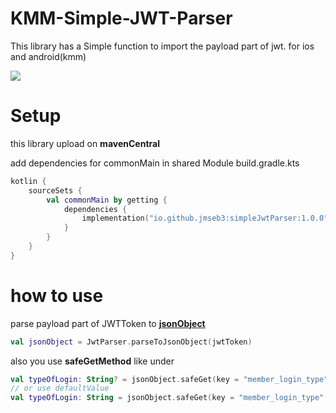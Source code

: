 # KMM-Simple-JWT-Parser

This library has a Simple function to import the payload part of jwt. for ios and android(kmm)

![](https://img.shields.io/badge/mavencentral-1.0.0-green)
# Setup

this library upload on **mavenCentral**

add dependencies for commonMain in shared Module build.gradle.kts

~~~kotlin
kotlin {
    sourceSets {
        val commonMain by getting {
            dependencies {
                implementation("io.github.jmseb3:simpleJwtParser:1.0.0")
            }
        }
    }
}
~~~

# how to use

parse payload part of JWTToken to **[jsonObject](https://kotlinlang.org/api/kotlinx.serialization/kotlinx-serialization-json/kotlinx.serialization.json/-json-object/)**

~~~kotlin
val jsonObject = JwtParser.parseToJsonObject(jwtToken)
~~~

also you use **safeGetMethod** like under

~~~kotlin
val typeOfLogin: String? = jsonObject.safeGet(key = "member_login_type")?.jsonPrimitive?.content
// or use defaultValue
val typeOfLogin: String = jsonObject.safeGet(key = "member_login_type", defaultValue = "").jsonPrimitive.content
~~~